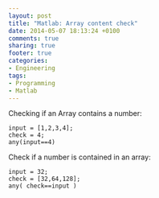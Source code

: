 ```yaml
---
layout: post
title: "Matlab: Array content check"
date: 2014-05-07 18:13:24 +0100
comments: true
sharing: true
footer: true
categories: 
- Engineering
tags:
- Programming
- Matlab
---
```


Checking if an Array contains a number:

    input = [1,2,3,4];
    check = 4;
    any(input==4)

Check if a number is contained in an array:

    input = 32;
    check = [32,64,128];
    any( check==input )
